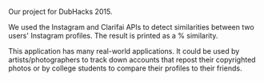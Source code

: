 Our project for DubHacks 2015.

We used the Instagram and Clarifai APIs to detect similarities between two users' Instagram profiles. The result is printed as a % similarity.

This application has many real-world applications. It could be used by artists/photographers to track down accounts that repost their copyrighted photos or by college students to compare their profiles to their friends.
